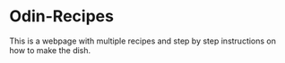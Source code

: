 # Odin-Recipes

This is a webpage with multiple recipes and step by step instructions on how to make the dish.
